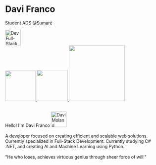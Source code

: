 <div>
    <h1>Davi Franco</h1> 
</div>

<p>Student ADS <a href="https://www.sumare.edu.br/">@Sumaré</a></p>

  <img align="start" height="50" alt="Dev Full-Stack" src="https://github.com/DabiLiam/DabiLiam/assets/130109019/55f0fde0-4d8f-44c9-ab0e-7228281677f5"> 
  
<div>
  <a href="https://instagram.com/dabiliam" target="_blank">
    <img style="width: 98px;" src="https://img.shields.io/badge/@dabiliam-5b1092?style=for-the-badge&logo=instagram&logoColor=white">
  </a>
  <a href="https://www.linkedin.com/in/davi-franco-b834532b7/" target="_blank">
    <img style="width: 100px;" src="https://img.shields.io/badge/Davi%20Franco-5b1092?style=for-the-badge&logo=linkedin&logoColor=white">
  </a>
  <a href="mailto:08davidev@gmail.com" target="_blank">
    <img style="width: 180px;" src="https://img.shields.io/badge/08davidev@gmail.com-5b1092?style=for-the-badge&logo=gmail&logoColor=white">
  </a>
</div>



 <div>
     <div style="display: inline_block">
        <br>
        <p>
        Hello! I'm Davi Franco <img align="" height="50" alt="Davi Molang" src="https://github.com/DabiLiam/DabiLiam/assets/130109019/c17b6eb2-f298-4b80-b11e-7e57aea636ae"> 
        <br> 
        <br>
        A developer focused on creating efficient and scalable web solutions. Currently specialized in Full-Stack Development. Currently studying C# .NET, and creating AI and Machine Learning using Python.
        <br>
        <br>
        "He who loses, achieves virtuous genius through sheer force of will!"
        </p>
     </div>

